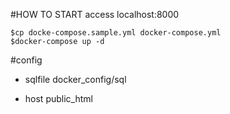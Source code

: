 #HOW TO START
access localhost:8000

```:command
$cp docke-compose.sample.yml docker-compose.yml
$docker-compose up -d
```


#config
- sqlfile
docker_config/sql

- host
public_html
